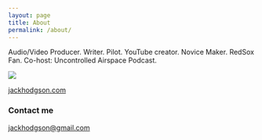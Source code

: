 ```yaml
---
layout: page
title: About
permalink: /about/
---
```


Audio/Video Producer. Writer. Pilot. YouTube creator. Novice Maker. RedSox Fan. Co-host: Uncontrolled Airspace Podcast.

![](http://jackhodgson.com/img/2018/jgh8biticon_grayheadshot_2.png)

[jackhodgson.com](http://jackhodgson.com)

<!-- ### More Information

email: jackhodgson@gmail.com -->

### Contact me

[jackhodgson@gmail.com](mailto:jackhodgson@gmail.com)
